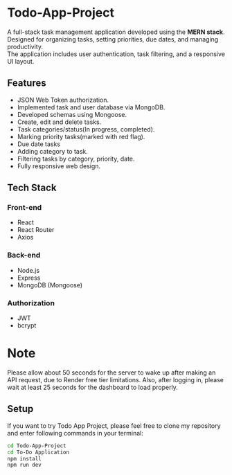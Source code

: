 # Todo-App-Project
A full-stack task management application developed using the **MERN stack**.  
Designed for organizing tasks, setting priorities, due dates, and managing productivity.  
The application includes user authentication, task filtering, and a responsive UI layout.

## Features
* JSON Web Token authorization.
* Implemented task and user database via MongoDB.
* Developed schemas using Mongoose.
* Create, edit and delete tasks.
* Task categories/status(In progress, completed).
* Marking priority tasks(marked with red flag).
* Due date tasks
* Adding category to task.
* Filtering tasks by category, priority, date.
* Fully responsive web design.

## Tech Stack

### Front-end
* React
* React Router
* Axios
 
 ### Back-end
 * Node.js
 * Express
 * MongoDB (Mongoose)

### Authorization
* JWT
* bcrypt

# Note
Please allow about 50 seconds for the server to wake up after making an API request, due to Render free tier limitations.
Also, after logging in, please wait at least 25 seconds for the dashboard to load properly.

## Setup 
If you want to try Todo App Project, please feel free to clone my repository and enter following commands in your terminal:

```bash
cd Todo-App-Project
cd To-Do Application
npm install
npm run dev